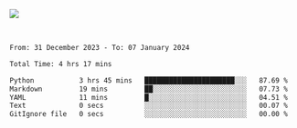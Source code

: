 ![](https://github-widgetbox.vercel.app/api/profile?username=meowkj&data=followers,repositories,stars,commits&theme=nautilus)

  

<br/>  



<!--START_SECTION:waka-->

```txt
From: 31 December 2023 - To: 07 January 2024

Total Time: 4 hrs 17 mins

Python           3 hrs 45 mins   ██████████████████████░░░   87.69 %
Markdown         19 mins         ██░░░░░░░░░░░░░░░░░░░░░░░   07.73 %
YAML             11 mins         █░░░░░░░░░░░░░░░░░░░░░░░░   04.51 %
Text             0 secs          ░░░░░░░░░░░░░░░░░░░░░░░░░   00.07 %
GitIgnore file   0 secs          ░░░░░░░░░░░░░░░░░░░░░░░░░   00.00 %
```

<!--END_SECTION:waka-->



